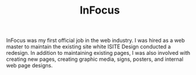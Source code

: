 ﻿---
layout: 04-portfolio
name: infocus
title: InFocus
categories:
- portfolio
tags: [Coding, Content Management, CSS, Design, Graphic design, HTML]
website: infocus.com
project: InFocus <span>Web master</span>
excerpt: This job marked my beginning as a web designer.

color-dark: 0D1C45
---
InFocus was my first official job in the web industry. I was hired as a web master to maintain the existing site white ISITE Design conducted a redesign. In addition to maintaining existing pages, I was also involved with creating new pages, creating graphic media, signs, posters, and internal web page designs.
